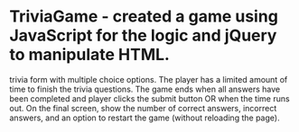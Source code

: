 # TriviaGame - created a game using JavaScript for the logic and jQuery to manipulate HTML. 
trivia form with multiple choice options.
The player has a limited amount of time to finish the trivia questions.
The game ends when all answers have been completed and player clicks the submit button OR when the time runs out. 
On the final screen, show the number of correct answers, incorrect answers, and an option to restart the game (without reloading the page).
